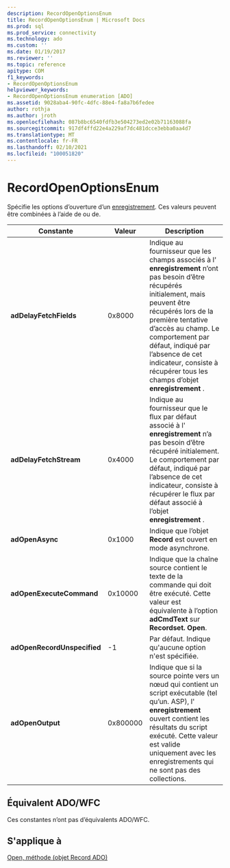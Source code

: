 ```yaml
---
description: RecordOpenOptionsEnum
title: RecordOpenOptionsEnum | Microsoft Docs
ms.prod: sql
ms.prod_service: connectivity
ms.technology: ado
ms.custom: ''
ms.date: 01/19/2017
ms.reviewer: ''
ms.topic: reference
apitype: COM
f1_keywords:
- RecordOpenOptionsEnum
helpviewer_keywords:
- RecordOpenOptionsEnum enumeration [ADO]
ms.assetid: 9028aba4-90fc-4dfc-88e4-fa8a7b6fedee
author: rothja
ms.author: jroth
ms.openlocfilehash: 087b8bc6540fdfb3e504273ed2e02b71163088fa
ms.sourcegitcommit: 917df4ffd22e4a229af7dc481dcce3ebba0aa4d7
ms.translationtype: MT
ms.contentlocale: fr-FR
ms.lasthandoff: 02/10/2021
ms.locfileid: "100051820"
---
```

# <a name="recordopenoptionsenum"></a>RecordOpenOptionsEnum
Spécifie les options d’ouverture d’un [enregistrement](./record-object-ado.md). Ces valeurs peuvent être combinées à l’aide de ou de.  
  
|Constante|Valeur|Description|  
|--------------|-----------|-----------------|  
|**adDelayFetchFields**|0x8000|Indique au fournisseur que les champs associés à l' **enregistrement** n’ont pas besoin d’être récupérés initialement, mais peuvent être récupérés lors de la première tentative d’accès au champ. Le comportement par défaut, indiqué par l’absence de cet indicateur, consiste à récupérer tous les champs d’objet **enregistrement** .|  
|**adDelayFetchStream**|0x4000|Indique au fournisseur que le flux par défaut associé à l' **enregistrement** n’a pas besoin d’être récupéré initialement. Le comportement par défaut, indiqué par l’absence de cet indicateur, consiste à récupérer le flux par défaut associé à l’objet **enregistrement** .|  
|**adOpenAsync**|0x1000|Indique que l’objet **Record** est ouvert en mode asynchrone.|  
|**adOpenExecuteCommand**|0x10000|Indique que la chaîne source contient le texte de la commande qui doit être exécuté. Cette valeur est équivalente à l’option **adCmdText** sur **Recordset. Open**.|  
|**adOpenRecordUnspecified**|-1|Par défaut. Indique qu'aucune option n'est spécifiée.|  
|**adOpenOutput**|0x800000|Indique que si la source pointe vers un nœud qui contient un script exécutable (tel qu’un. ASP), l' **enregistrement** ouvert contient les résultats du script exécuté. Cette valeur est valide uniquement avec les enregistrements qui ne sont pas des collections.|  
  
## <a name="adowfc-equivalent"></a>Équivalent ADO/WFC  
 Ces constantes n’ont pas d’équivalents ADO/WFC.  
  
## <a name="applies-to"></a>S'applique à  
 [Open, méthode (objet Record ADO)](./open-method-ado-record.md)